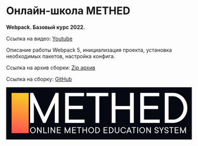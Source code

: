 # Онлайн-школа METHED
**Webpack. Базовый курс 2022.**

Ссылка на видео: [Youtube](https://www.youtube.com/watch?v=o8KMucDpSno)

Описание работы Webpack 5, инициализация проекта, установка необходимых пакетов, настройка конфига.

Ссылка на архив сборки: [Zip архив](learn-wp-master.zip)

Ссылка на сборку: [GitHub](https://github.com/maksim-leskin/learn-wp)

![logo](logo.png)
